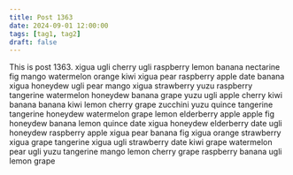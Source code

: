 ```yaml
---
title: Post 1363
date: 2024-09-01 12:00:00
tags: [tag1, tag2]
draft: false
---
```

This is post 1363.
xigua
ugli
cherry
ugli
raspberry
lemon
banana
nectarine
fig
mango
watermelon
orange
kiwi
xigua
pear
raspberry
apple
date
banana
xigua
honeydew
ugli
pear
mango
xigua
strawberry
yuzu
raspberry
tangerine
watermelon
honeydew
banana
grape
yuzu
ugli
apple
cherry
kiwi
banana
banana
kiwi
lemon
cherry
grape
zucchini
yuzu
quince
tangerine
tangerine
honeydew
watermelon
grape
lemon
elderberry
apple
apple
fig
honeydew
banana
lemon
quince
date
xigua
honeydew
elderberry
date
ugli
honeydew
raspberry
apple
xigua
pear
banana
fig
xigua
orange
strawberry
xigua
grape
tangerine
xigua
ugli
strawberry
date
kiwi
grape
watermelon
pear
ugli
yuzu
tangerine
mango
lemon
cherry
grape
raspberry
banana
ugli
lemon
grape
